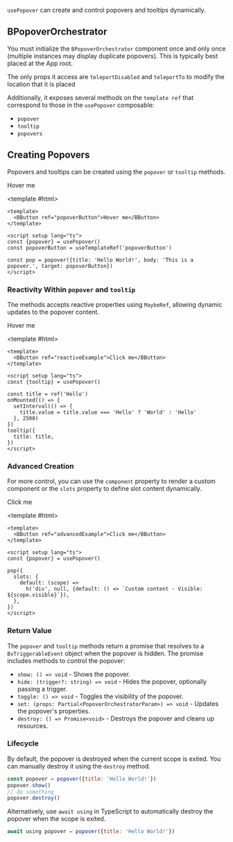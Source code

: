 <ComposableHeader path="usePopover/index.ts" title="usePopover" />

<div class="lead mb-5">

`usePopover` can create and control popovers and tooltips dynamically.

</div>

<UsePluginAlert />

## BPopoverOrchestrator

You must initialize the `BPopoverOrchestrator` component once and only once (multiple instances may display duplicate popovers). This is typically best placed at the App root.

<HighlightCard>
<template #html>

```vue-html
<BPopoverOrchestrator />
```

</template>
</HighlightCard>

The only props it access are `teleportDisabled` and `teleportTo` to modify the location that it is placed

Additionally, it exposes several methods on the `template ref` that correspond to those in the `usePopover` composable:

- `popover`
- `tooltip`
- `popovers`

## Creating Popovers

Popovers and tooltips can be created using the `popover` or `tooltip` methods.

<HighlightCard>
  <BButton ref="popoverButton">Hover me</BButton>

<template #html>

```vue
<template>
  <BButton ref="popoverButton">Hover me</BButton>
</template>

<script setup lang="ts">
const {popover} = usePopover()
const popoverButton = useTemplateRef('popoverButton')

const pop = popover({title: 'Hello World!', body: 'This is a popover.', target: popoverButton})
</script>
```

  </template>
</HighlightCard>

### Reactivity Within `popover` and `tooltip`

The methods accepts reactive properties using `MaybeRef`, allowing dynamic updates to the popover content.

<HighlightCard>
  <BButton ref="reactiveExample">Hover me</BButton>

<template #html>

```vue
<template>
  <BButton ref="reactiveExample">Click me</BButton>
</template>

<script setup lang="ts">
const {tooltip} = usePopover()

const title = ref('Hello')
onMounted(() => {
  setInterval(() => {
    title.value = title.value === 'Hello' ? 'World' : 'Hello'
  }, 2500)
})
tooltip({
  title: title,
})
</script>
```

  </template>
</HighlightCard>

### Advanced Creation

For more control, you can use the `component` property to render a custom component or the `slots` property to define slot content dynamically.

<HighlightCard>
  <BButton ref="advancedExample">Click me</BButton>

<template #html>

```vue
<template>
  <BButton ref="advancedExample">Click me</BButton>
</template>

<script setup lang="ts">
const {popover} = usePopover()

pop({
  slots: {
    default: (scope) =>
      h('div', null, {default: () => `Custom content - Visible: ${scope.visible}`}),
  },
})
</script>
```

  </template>
</HighlightCard>

### Return Value

The `popover` and `tooltip` methods return a promise that resolves to a `BvTriggerableEvent` object when the popover is hidden. The promise includes methods to control the popover:

- `show: () => void` - Shows the popover.
- `hide: (trigger?: string) => void` - Hides the popover, optionally passing a trigger.
- `toggle: () => void` - Toggles the visibility of the popover.
- `set: (props: Partial<PopoverOrchestratorParam>) => void` - Updates the popover's properties.
- `destroy: () => Promise<void>` - Destroys the popover and cleans up resources.

### Lifecycle

By default, the popover is destroyed when the current scope is exited. You can manually destroy it using the `destroy` method.

```js
const popover = popover({title: 'Hello World!'})
popover.show()
// do something
popover.destroy()
```

Alternatively, use `await using` in TypeScript to automatically destroy the popover when the scope is exited.

```js
await using popover = popover({title: 'Hello World!'})
```

<script setup lang="ts">
import { BButton, BPopover, usePopover, BButtonGroup } from 'bootstrap-vue-next'
import HighlightCard from '../../components/HighlightCard.vue'
import UsePluginAlert from '../../components/UsePluginAlert.vue'
import { ref, h, onMounted } from 'vue'
import ComposableHeader from './ComposableHeader.vue'

const { popover, tooltip } = usePopover()


const title = ref('Hello')
const popoverButton = ref()
const reactiveExample = ref()
const advancedExample = ref()

onMounted(() => {
  setInterval(() => {
    title.value = title.value === 'Hello' ? 'World' : 'Hello'
  }, 1000)
})

const pop = popover({ title: 'Hello World!', body: 'This is a popover.', target: popoverButton })
const pop2 = tooltip({ title: title, target: reactiveExample })
const pop3 = popover({
  slots: {
    default: (scope) =>
      h('div', null, { default: () => `Custom content - Visible: ${scope.visible}` }),
  },
  target: advancedExample,
  title: 'Advanced Popover',
  body: 'This is an advanced popover example.',
})

</script>
